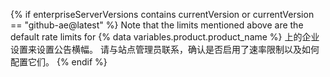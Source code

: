 {% if enterpriseServerVersions contains currentVersion or currentVersion == "github-ae@latest" %}
Note that the limits mentioned above are the default rate limits for
{% data variables.product.product_name %} 上的企业设置来设置公告横幅。 请与站点管理员联系，确认是否启用了速率限制以及如何配置它们。
{% endif %}
